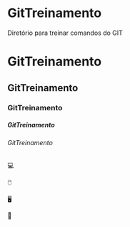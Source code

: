 # GitTreinamento
Diretório para treinar comandos do GIT

# GitTreinamento
## GitTreinamento
### GitTreinamento
##### GitTreinamento
###### GitTreinamento
:computer:

:computer_mouse:

:desktop_computer:

:children_crossing:
